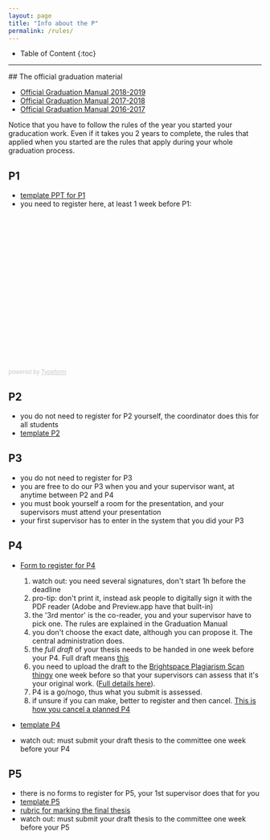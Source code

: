 ```yaml
---
layout: page
title: "Info about the P"
permalink: /rules/
---
```


* Table of Content
{:toc}

- - -

<section id="gradmanual">
</section>
## The official graduation material

- [Official Graduation Manual 2018-2019](GraduationManualGeomatics2018-2019.pdf)
- [Official Graduation Manual 2017-2018](GraduationManualGeomatics2017-2018.pdf)
- [Official Graduation Manual 2016-2017](GraduationManualGeomatics2016-2017F161216.pdf)
   
Notice that you have to follow the rules of the year you started your graducation work.
Even if it takes you 2 years to complete, the rules that applied when you started are the rules that apply during your whole graduation process.


## P1

- [template PPT for P1](../templates/#p1)
- you need to register here, at least 1 week before P1:

<div class="typeform-widget" data-url="https://hugol.typeform.com/to/hve5tZ" style="width: 100%; height: 300px;"></div> <script> (function() { var qs,js,q,s,d=document, gi=d.getElementById, ce=d.createElement, gt=d.getElementsByTagName, id="typef_orm", b="https://embed.typeform.com/"; if(!gi.call(d,id)) { js=ce.call(d,"script"); js.id=id; js.src=b+"embed.js"; q=gt.call(d,"script")[0]; q.parentNode.insertBefore(js,q) } })() </script> <div style="font-family: Sans-Serif;font-size: 12px;color: #999;opacity: 0.5; padding-top: 5px;"> powered by <a href="https://admin.typeform.com/signup?utm_campaign=hve5tZ&utm_source=typeform.com-2610075-Basic&utm_medium=typeform&utm_content=typeform-embedded-poweredbytypeform&utm_term=EN" style="color: #999" target="_blank">Typeform</a> </div>


## P2

- you do not need to register for P2 yourself, the coordinator does this for all students
- [template P2](../templates/#p2)

## P3

- you do not need to register for P3
- you are free to do our P3 when you and your supervisor want, at anytime between P2 and P4
- you must book yourself a room for the presentation, and your supervisors must attend your presentation
- your first supervisor has to enter in the system that you did your P3

## P4

- [Form to register for P4](https://www.tudelft.nl/en/student/faculties/a-be-student-portal/education/forms/) 
  
  1. watch out: you need several signatures, don't start 1h before the deadline
  1. pro-tip: don't print it, instead ask people to digitally sign it with the PDF reader (Adobe and Preview.app have that built-in)
  1. the '3rd mentor' is the co-reader, you and your supervisor have to pick one. The rules are explained in the Graduation Manual
  1. you don't choose the exact date, although you can propose it. The central administration does.
  1. the *full draft* of your thesis needs to be handed in one week before your P4. Full draft means [this](https://3d.bk.tudelft.nl/courses/geo2020/faq/#what-is-a-complete-draft-at-p4)
  1. you need to upload the draft to the [Brightspace Plagiarism Scan thingy](https://brightspace.tudelft.nl/d2l/home/47493) one week before so that your supervisors can assess that it's your original work. ([Full details here](Nieuw_Teacher_mail_V4.docx)).
  1. P4 is a go/nogo, thus what you submit is assessed.
  1. if unsure if you can make, better to register and then cancel. [This is how you cancel a planned P4](../faq/#withdrawing-from-p4)

- [template P4](../templates/#p4p5)
- watch out: must submit your draft thesis to the committee one week before your P4

## P5

- there is no forms to register for P5, your 1st supervisor does that for you
- [template P5](../templates/#p4p5)
- [rubric for marking the final thesis](../rubric/)
- watch out: must submit your draft thesis to the committee one week before your P5

